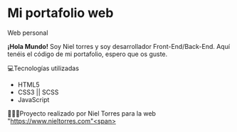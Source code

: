 # Mi portafolio web
Web personal

<strong>¡Hola Mundo!</strong> Soy Niel torres y soy desarrollador Front-End/Back-End. Aquí tenéis el código de mi portafolio, espero que os guste.

💻Tecnologías utilizadas
<ul>
  <li>HTML5</li>
  <li>CSS3 || SCSS</li>
  <li>JavaScript</li>
</ul>  
  
👨🏾‍💻<span>Proyecto realizado por Niel Torres para la web "https://www.nieltorres.com"<span>
